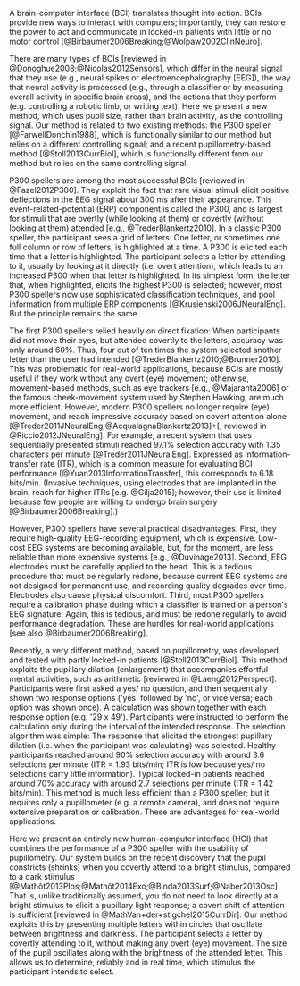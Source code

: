 A brain-computer interface (BCI) translates thought into action. BCIs provide new ways to interact with computers; importantly, they can restore the power to act and communicate in locked-in patients with little or no motor control [@Birbaumer2006Breaking;@Wolpaw2002ClinNeuro].

There are many types of BCIs [reviewed in @Donoghue2008;@Nicolas2012Sensors], which differ in the neural signal that they use (e.g., neural spikes or electroencephalography [EEG]), the way that neural activity is processed (e.g., through a classifier or by measuring overall activity in specific brain areas), and the actions that they perform (e.g. controlling a robotic limb, or writing text). Here we present a new method, which uses pupil size, rather than brain activity, as the controlling signal. Our method is related to two existing methods: the P300 speller [@FarwellDonchin1988], which is functionally similar to our method but relies on a different controlling signal; and a recent pupillometry-based method [@Stoll2013CurrBiol], which is functionally different from our method but relies on the same controlling signal.

P300 spellers are among the most successful BCIs [reviewed in @Fazel2012P300]. They exploit the fact that rare visual stimuli elicit positive deflections in the EEG signal about 300 ms after their appearance. This event-related-potential (ERP) component is called the P300, and is largest for stimuli that are overtly (while looking at them) or covertly (without looking at them) attended [e.g., @TrederBlankertz2010]. In a classic P300 speller, the participant sees a grid of letters. One letter, or sometimes one full column or row of letters, is highlighted at a time. A P300 is elicited each time that a letter is highlighted. The participant selects a letter by attending to it, usually by looking at it directly (i.e. overt attention), which leads to an increased P300 when that letter is highlighted. In its simplest form, the letter that, when highlighted, elicits the highest P300 is selected; however, most P300 spellers now use sophisticated classification techniques, and pool information from multiple ERP components [@Krusienski2006JNeuralEng]. But the principle remains the same.

The first P300 spellers relied heavily on direct fixation: When participants did not move their eyes, but attended covertly to the letters, accuracy was only around 60%. Thus, four out of ten times the system selected another letter than the user had intended [@TrederBlankertz2010;@Brunner2010]. This was problematic for real-world applications, because BCIs are mostly useful if they work without any overt (eye) movement; otherwise, movement-based methods, such as eye trackers [e.g., @Majaranta2006] or the famous cheek-movement system used by Stephen Hawking, are much more efficient. However, modern P300 spellers no longer require (eye) movement, and reach impressive accuracy based on covert attention alone [@Treder2011JNeuralEng;@AcqualagnaBlankertz2013]+[; reviewed in @Riccio2012JNeuralEng]. For example, a recent system that uses sequentially presented stimuli reached 97.1% selection accuracy with 1.35 characters per minute [@Treder2011JNeuralEng]. Expressed as information-transfer rate (ITR), which is a common measure for evaluating BCI performance [@Yuan2013InformationTransfer], this corresponds to 6.18 bits/min. (Invasive techniques, using electrodes that are implanted in the brain, reach far higher ITRs [e.g. @Gilja2015]; however, their use is limited because few people are willing to undergo brain surgery [@Birbaumer2006Breaking].)

However, P300 spellers have several practical disadvantages. First, they require high-quality EEG-recording equipment, which is expensive. Low-cost EEG systems are becoming available, but, for the moment, are less reliable than more expensive systems [e.g., @Duvinage2013]. Second, EEG electrodes must be carefully applied to the head. This is a tedious procedure that must be regularly redone, because current EEG systems are not designed for permanent use, and recording quality degrades over time. Electrodes also cause physical discomfort. Third, most P300 spellers require a calibration phase during which a classifier is trained on a person's EEG signature. Again, this is tedious, and must be redone regularly to avoid performance degradation. These are hurdles for real-world applications [see also @Birbaumer2006Breaking].

Recently, a very different method, based on pupillometry, was developed and tested with partly locked-in patients [@Stoll2013CurrBiol]. This method exploits the pupillary dilation (enlargement) that accompanies effortful mental activities, such as arithmetic [reviewed in @Laeng2012Perspect]. Participants were first asked a yes/ no question, and then sequentially shown two response options ('yes' followed by 'no', or vice versa; each option was shown once). A calculation was shown together with each response option (e.g. '29 x 49'). Participants were instructed to perform the calculation only during the interval of the intended response. The selection algorithm was simple: The response that elicited the strongest pupillary dilation (i.e. when the participant was calculating) was selected. Healthy participants reached around 90% selection accuracy with around 3.6 selections per minute (ITR = 1.93 bits/min; ITR is low because yes/ no selections carry little information). Typical locked-in patients reached around 70% accuracy with around 2.7 selections per minute (ITR = 1.42 bits/min). This method is much less efficient than a P300 speller; but it requires only a pupillometer (e.g. a remote camera), and does not require extensive preparation or calibration. These are advantages for real-world applications.

Here we present an entirely new human-computer interface (HCI) that combines the performance of a P300 speller with the usability of pupillometry. Our system builds on the recent discovery that the pupil constricts (shrinks) when you covertly attend to a bright stimulus, compared to a dark stimulus [@Mathôt2013Plos;@Mathôt2014Exo;@Binda2013Surf;@Naber2013Osc]. That is, unlike traditionally assumed, you do not need to look directly at a bright stimulus to elicit a pupillary light response; a covert shift of attention is sufficient [reviewed in @MathVan+der+stigchel2015CurrDir]. Our method exploits this by presenting multiple letters within circles that oscillate between brightness and darkness. The participant selects a letter by covertly attending to it, without making any overt (eye) movement. The size of the pupil oscillates along with the brightness of the attended letter. This allows us to determine, reliably and in real time, which stimulus the participant intends to select.

